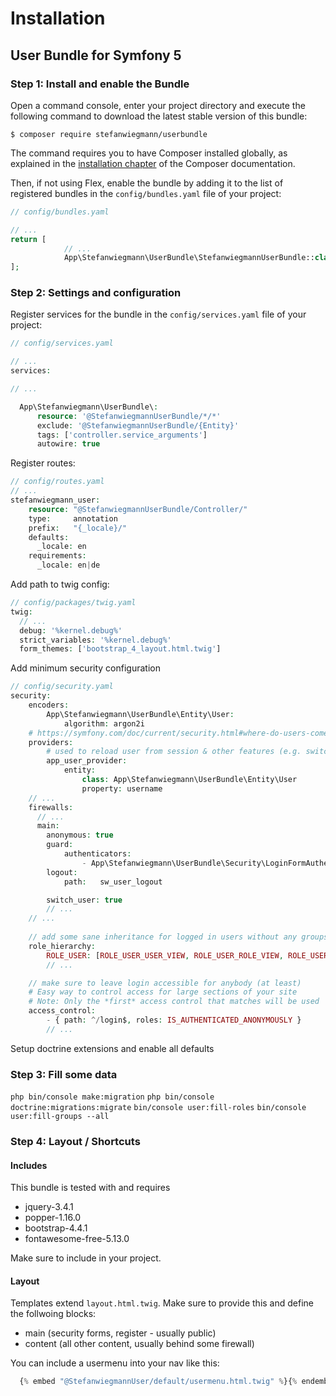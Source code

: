 Installation
============

User Bundle for Symfony 5
----------------------------------

### Step 1: Install and enable the Bundle

Open a command console, enter your project directory and execute the
following command to download the latest stable version of this bundle:

```console
$ composer require stefanwiegmann/userbundle
```
The command requires you to have Composer installed globally, as explained
in the [installation chapter](https://getcomposer.org/doc/00-intro.md)
of the Composer documentation.

Then, if not using Flex, enable the bundle by adding it to the list of registered bundles
in the `config/bundles.yaml` file of your project:

```php
// config/bundles.yaml

// ...
return [
            // ...
            App\Stefanwiegmann\UserBundle\StefanwiegmannUserBundle::class => ['all' => true],
];
```

### Step 2: Settings and configuration

Register services for the bundle in the `config/services.yaml` file of your project:

```php
// config/services.yaml

// ...
services:

// ...

  App\Stefanwiegmann\UserBundle\:
      resource: '@StefanwiegmannUserBundle/*/*'
      exclude: '@StefanwiegmannUserBundle/{Entity}'
      tags: ['controller.service_arguments']
      autowire: true

```

Register routes:

```php
// config/routes.yaml
// ...
stefanwiegmann_user:
    resource: "@StefanwiegmannUserBundle/Controller/"
    type:     annotation
    prefix:   "{_locale}/"
    defaults:
      _locale: en
    requirements:
      _locale: en|de
```

Add path to twig config:

```php
// config/packages/twig.yaml
twig:
  // ...
  debug: '%kernel.debug%'
  strict_variables: '%kernel.debug%'
  form_themes: ['bootstrap_4_layout.html.twig']
```

Add minimum security configuration

```php
// config/security.yaml
security:
    encoders:
        App\Stefanwiegmann\UserBundle\Entity\User:
            algorithm: argon2i
    # https://symfony.com/doc/current/security.html#where-do-users-come-from-user-providers
    providers:
        # used to reload user from session & other features (e.g. switch_user)
        app_user_provider:
            entity:
                class: App\Stefanwiegmann\UserBundle\Entity\User
                property: username
    // ...
    firewalls:
      // ...
      main:
        anonymous: true
        guard:
            authenticators:
                - App\Stefanwiegmann\UserBundle\Security\LoginFormAuthenticator
        logout:
            path:   sw_user_logout

        switch_user: true
        // ...
    // ...
    
    // add some sane inheritance for logged in users without any groups assigned
    role_hierarchy:
        ROLE_USER: [ROLE_USER_USER_VIEW, ROLE_USER_ROLE_VIEW, ROLE_USER_GROUP_VIEW]
        // ...

    // make sure to leave login accessible for anybody (at least)
    # Easy way to control access for large sections of your site
    # Note: Only the *first* access control that matches will be used
    access_control:
        - { path: ^/login$, roles: IS_AUTHENTICATED_ANONYMOUSLY }
        // ...

```

Setup doctrine extensions and enable all defaults

### Step 3: Fill some data
`php bin/console make:migration`
`php bin/console doctrine:migrations:migrate`
`bin/console user:fill-roles`
`bin/console user:fill-groups --all`

### Step 4: Layout / Shortcuts

#### Includes

This bundle is tested with and requires

- jquery-3.4.1
- popper-1.16.0
- bootstrap-4.4.1
- fontawesome-free-5.13.0

Make sure to include in your project.

#### Layout

Templates extend `layout.html.twig`. Make sure to provide this and define the follwoing blocks:

- main (security forms, register - usually public)
- content (all other content, usually behind some firewall)

You can include a usermenu into your nav like this:

```php
  {% embed "@StefanwiegmannUser/default/usermenu.html.twig" %}{% endembed %}
```
